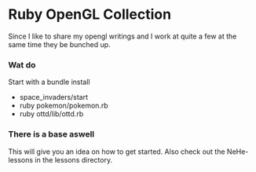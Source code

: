 Ruby OpenGL Collection
=====================

Since I like to share my opengl writings and I work at quite a few at the same time they be bunched up.

### Wat do

Start with a bundle install

- space_invaders/start 
- ruby pokemon/pokemon.rb
- ruby ottd/lib/ottd.rb

### There is a base aswell

This will give you an idea on how to get started. Also check out the NeHe-lessons in the lessons directory.
